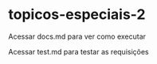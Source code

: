 # topicos-especiais-2

Acessar docs.md para ver como executar

Acessar test.md para testar as requisições